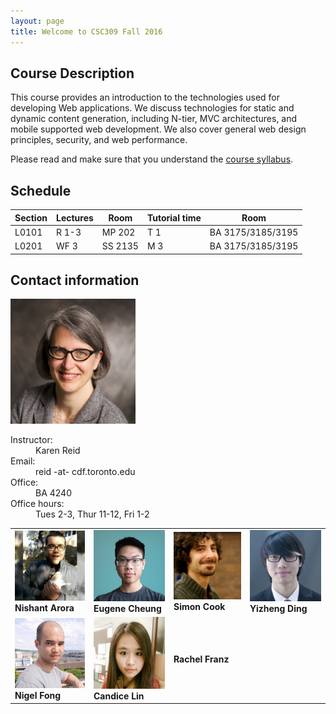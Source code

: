 ```yaml
---
layout: page
title: Welcome to CSC309 Fall 2016
---
```


## Course Description

This course provides an introduction to the technologies used for developing Web applications. We discuss technologies for static and dynamic content generation, including N-tier, MVC architectures, and mobile supported web development. We also cover general web design principles, security, and web performance.

Please read and make sure that you understand the [course syllabus](/syllabus).


## Schedule

| Section | Lectures | Room | Tutorial time | Room |
| ------- | -------- | ---- | ------------- | ---- |
| L0101 | R 1-3 | MP 202 | T 1 | BA 3175/3185/3195 |
| L0201 | WF 3 | SS 2135 | M 3 | BA 3175/3185/3195 |


## Contact information

<div class="contact">
  <img src="/static/img/people/karen-reid.jpg" width="200"> <br />
  <dl class="dl-horizontal">
    <dt>Instructor:</dt>
    <dd>Karen Reid</dd>
    <dt>Email:</dt>
    <dd>reid -at- cdf.toronto.edu </dd>
    <dt>Office:</dt>
    <dd>BA 4240</dd>
    <dt>Office hours:</dt>
    <dd>Tues 2-3, Thur 11-12, Fri 1-2</dd>
  </dl>
</div>

<div class="meetings">
  <table class="table">
    <tbody>
      <tr>
        <td>
          <img src="/static/img/people/nishant-arora.jpg" width="200"> <br />
          <b>Nishant Arora</b>
        </td>
        <td>
          <img src="/static/img/people/eugene.png" width="200"> <br />
          <b>Eugene Cheung</b>
        </td>
        <td>
          <img src="/static/img/people/simon-cook.jpg" width="200"> <br />
          <b>Simon Cook</b>
        </td>
        <td>
          <img src="/static/img/people/yizheng-ding.jpg" width="200"> <br />
          <b>Yizheng Ding</b>
        </td>
      </tr>
      <tr>
        <td>
          <img src="/static/img/people/Nigel-Fong.jpg" width="200"> <br />
          <b>Nigel Fong</b>
        </td>
        <td>
          <img src="/static/img/people/candice-lin.jpg" width="200"> <br />
          <b>Candice Lin</b>
        </td>
        <td>
          <b>Rachel Franz</b>
        </td>
      </tr>
    </tbody>
  </table>
</div>
